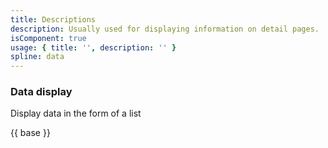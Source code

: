```yaml
---
title: Descriptions
description: Usually used for displaying information on detail pages.
isComponent: true
usage: { title: '', description: '' }
spline: data
---
```

### Data display

Display data in the form of a list

{{ base }}
